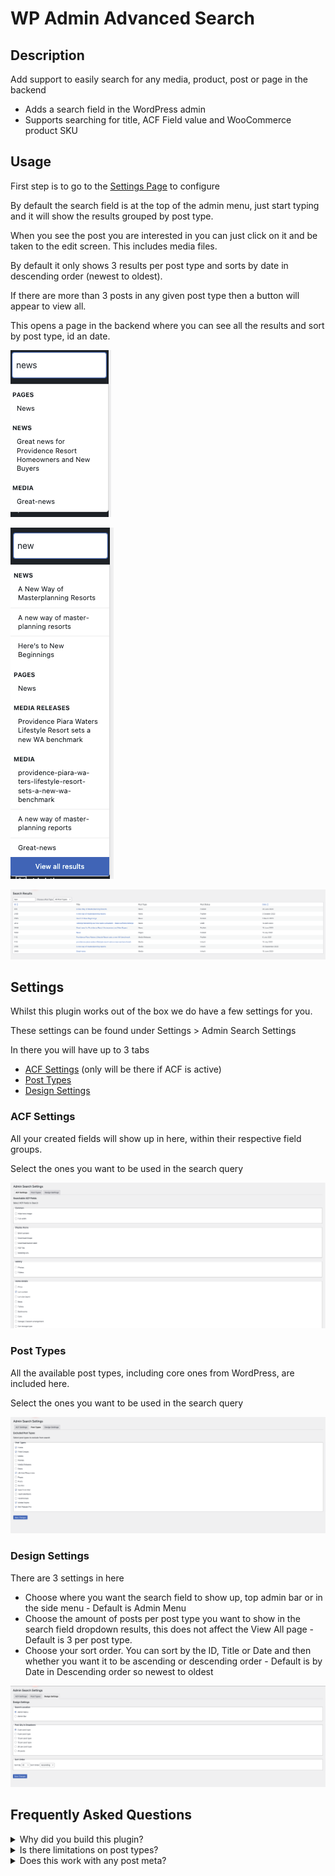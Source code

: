 # WP Admin Advanced Search

## Description

Add support to easily search for any media, product, post or page in the backend

* Adds a search field in the WordPress admin
* Supports searching for title, ACF Field value and WooCommerce product SKU

## Usage

First step is to go to the [Settings Page](#settings) to configure

By default the search field is at the top of the admin menu, just start typing and it will show the results grouped by post type.

When you see the post you are interested in you can just click on it and be taken to the edit screen. This includes media files.

By default it only shows 3 results per post type and sorts by date in descending order (newest to oldest).

If there are more than 3 posts in any given post type then a button will appear to view all.

This opens a page in the backend where you can see all the results and sort by post type, id an date.

![Screenshot of the small results](https://github.com/westcoastdigital/WP-Admin-Advanced-Search/blob/main/assets/image/screenshot-small-results.png)

![Screenshot of the large results](https://github.com/westcoastdigital/WP-Admin-Advanced-Search/blob/main/assets/image/screenshot-large-results.png)

![Screenshot of the view all results](https://github.com/westcoastdigital/WP-Admin-Advanced-Search/blob/main/assets/image/screenshot-view-all.png)

## Settings

Whilst this plugin works out of the box we do have a few settings for you.

These settings can be found under Settings > Admin Search Settings

In there you will have up to 3 tabs

* [ACF Settings](#acf-settings) (only will be there if ACF is active)
* [Post Types](#post-types)
* [Design Settings](#design-settings)

### ACF Settings

All your created fields will show up in here, within their respective field groups.

Select the ones you want to be used in the search query

![Screenshot of the ACF Settings](https://github.com/westcoastdigital/WP-Admin-Advanced-Search/blob/main/assets/image/screenshot-acf-settings.png)

### Post Types

All the available post types, including core ones from WordPress, are included here.

Select the ones you want to be used in the search query

![Screenshot of the Post Types Settings](https://github.com/westcoastdigital/WP-Admin-Advanced-Search/blob/main/assets/image/screenshot-post-type-settings.png)

### Design Settings

There are 3 settings in here

* Choose where you want the search field to show up, top admin bar or in the side menu - Default is Admin Menu
* Choose the amount of posts per post type you want to show in the search field dropdown results, this does not affect the View All page - Default is 3 per post type.
* Choose your sort order. You can sort by the ID, Title or Date and then whether you want it to be ascending or descending order - Default is by Date in Descending order so newest to oldest

![Screenshot of the Design Settings](https://github.com/westcoastdigital/WP-Admin-Advanced-Search/blob/main/assets/image/screenshot-design-settings.png)

## Frequently Asked Questions

<details>
<summary>Why did you build this plugin?</summary>

I wanted an easy way to find posts, pages and media within the backend and I wanted it to be accessible where I wanted it and work via ajax so it is low resources when not being used

</details>

<details>
<summary>Is there limitations on post types?</summary>

No, this works with all registered post types, you can choose which ones to ignore in the [Settings](#settings) page

</details>

<details>
<summary>Does this work with any post meta?</summary>

No, this only searches ACF fields that are enabled in the [Settings](#settings) page and WooCommerce Product SKUs

</details>